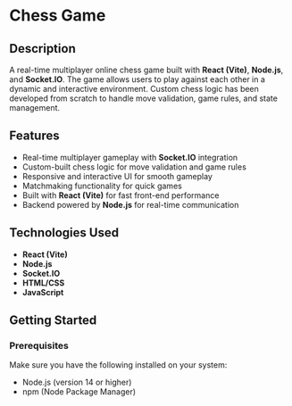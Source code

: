 # Chess Game

## Description

A real-time multiplayer online chess game built with **React (Vite)**, **Node.js**, and **Socket.IO**. The game allows users to play against each other in a dynamic and interactive environment. Custom chess logic has been developed from scratch to handle move validation, game rules, and state management.

## Features

- Real-time multiplayer gameplay with **Socket.IO** integration
- Custom-built chess logic for move validation and game rules
- Responsive and interactive UI for smooth gameplay
- Matchmaking functionality for quick games
- Built with **React (Vite)** for fast front-end performance
- Backend powered by **Node.js** for real-time communication

## Technologies Used

- **React (Vite)**
- **Node.js**
- **Socket.IO**
- **HTML/CSS**
- **JavaScript**

## Getting Started

### Prerequisites

Make sure you have the following installed on your system:

- Node.js (version 14 or higher)
- npm (Node Package Manager)
